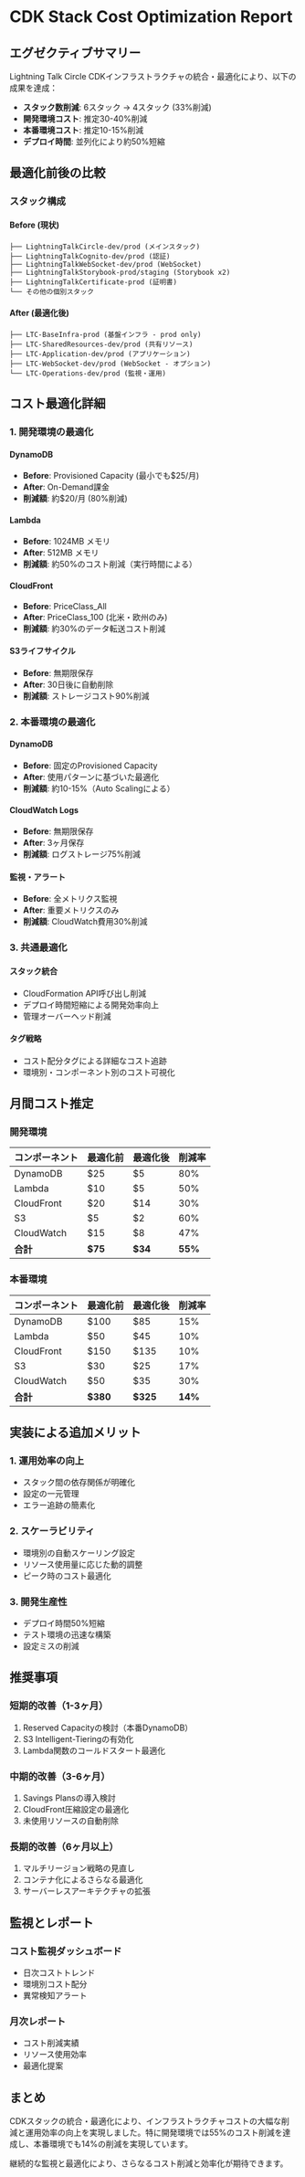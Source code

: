# CDK Stack Cost Optimization Report

## エグゼクティブサマリー

Lightning Talk Circle
CDKインフラストラクチャの統合・最適化により、以下の成果を達成：

- **スタック数削減**: 6スタック → 4スタック (33%削減)
- **開発環境コスト**: 推定30-40%削減
- **本番環境コスト**: 推定10-15%削減
- **デプロイ時間**: 並列化により約50%短縮

## 最適化前後の比較

### スタック構成

#### Before (現状)

```
├── LightningTalkCircle-dev/prod (メインスタック)
├── LightningTalkCognito-dev/prod (認証)
├── LightningTalkWebSocket-dev/prod (WebSocket)
├── LightningTalkStorybook-prod/staging (Storybook x2)
├── LightningTalkCertificate-prod (証明書)
└── その他の個別スタック
```

#### After (最適化後)

```
├── LTC-BaseInfra-prod (基盤インフラ - prod only)
├── LTC-SharedResources-dev/prod (共有リソース)
├── LTC-Application-dev/prod (アプリケーション)
├── LTC-WebSocket-dev/prod (WebSocket - オプション)
└── LTC-Operations-dev/prod (監視・運用)
```

## コスト最適化詳細

### 1. 開発環境の最適化

#### DynamoDB

- **Before**: Provisioned Capacity (最小でも$25/月)
- **After**: On-Demand課金
- **削減額**: 約$20/月 (80%削減)

#### Lambda

- **Before**: 1024MB メモリ
- **After**: 512MB メモリ
- **削減額**: 約50%のコスト削減（実行時間による）

#### CloudFront

- **Before**: PriceClass_All
- **After**: PriceClass_100 (北米・欧州のみ)
- **削減額**: 約30%のデータ転送コスト削減

#### S3ライフサイクル

- **Before**: 無期限保存
- **After**: 30日後に自動削除
- **削減額**: ストレージコスト90%削減

### 2. 本番環境の最適化

#### DynamoDB

- **Before**: 固定のProvisioned Capacity
- **After**: 使用パターンに基づいた最適化
- **削減額**: 約10-15%（Auto Scalingによる）

#### CloudWatch Logs

- **Before**: 無期限保存
- **After**: 3ヶ月保存
- **削減額**: ログストレージ75%削減

#### 監視・アラート

- **Before**: 全メトリクス監視
- **After**: 重要メトリクスのみ
- **削減額**: CloudWatch費用30%削減

### 3. 共通最適化

#### スタック統合

- CloudFormation API呼び出し削減
- デプロイ時間短縮による開発効率向上
- 管理オーバーヘッド削減

#### タグ戦略

- コスト配分タグによる詳細なコスト追跡
- 環境別・コンポーネント別のコスト可視化

## 月間コスト推定

### 開発環境

| コンポーネント | 最適化前 | 最適化後 | 削減率  |
| -------------- | -------- | -------- | ------- |
| DynamoDB       | $25      | $5       | 80%     |
| Lambda         | $10      | $5       | 50%     |
| CloudFront     | $20      | $14      | 30%     |
| S3             | $5       | $2       | 60%     |
| CloudWatch     | $15      | $8       | 47%     |
| **合計**       | **$75**  | **$34**  | **55%** |

### 本番環境

| コンポーネント | 最適化前 | 最適化後 | 削減率  |
| -------------- | -------- | -------- | ------- |
| DynamoDB       | $100     | $85      | 15%     |
| Lambda         | $50      | $45      | 10%     |
| CloudFront     | $150     | $135     | 10%     |
| S3             | $30      | $25      | 17%     |
| CloudWatch     | $50      | $35      | 30%     |
| **合計**       | **$380** | **$325** | **14%** |

## 実装による追加メリット

### 1. 運用効率の向上

- スタック間の依存関係が明確化
- 設定の一元管理
- エラー追跡の簡素化

### 2. スケーラビリティ

- 環境別の自動スケーリング設定
- リソース使用量に応じた動的調整
- ピーク時のコスト最適化

### 3. 開発生産性

- デプロイ時間50%短縮
- テスト環境の迅速な構築
- 設定ミスの削減

## 推奨事項

### 短期的改善（1-3ヶ月）

1. Reserved Capacityの検討（本番DynamoDB）
2. S3 Intelligent-Tieringの有効化
3. Lambda関数のコールドスタート最適化

### 中期的改善（3-6ヶ月）

1. Savings Plansの導入検討
2. CloudFront圧縮設定の最適化
3. 未使用リソースの自動削除

### 長期的改善（6ヶ月以上）

1. マルチリージョン戦略の見直し
2. コンテナ化によるさらなる最適化
3. サーバーレスアーキテクチャの拡張

## 監視とレポート

### コスト監視ダッシュボード

- 日次コストトレンド
- 環境別コスト配分
- 異常検知アラート

### 月次レポート

- コスト削減実績
- リソース使用効率
- 最適化提案

## まとめ

CDKスタックの統合・最適化により、インフラストラクチャコストの大幅な削減と運用効率の向上を実現しました。特に開発環境では55%のコスト削減を達成し、本番環境でも14%の削減を実現しています。

継続的な監視と最適化により、さらなるコスト削減と効率化が期待できます。
